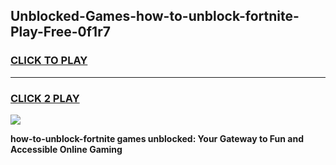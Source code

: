 
## Unblocked-Games-how-to-unblock-fortnite-Play-Free-0f1r7
<h3>
<a href="https://premium76.site?title=how-to-unblock-fortnite&ref=23A">CLICK TO PLAY</a></h3>
<hr>

<h3>
<a href="https://premium76.site?title=how-to-unblock-fortnite&ref=23A">CLICK 2 PLAY</a>
  
</h3>

<a href="https://premium76.site?title=how-to-unblock-fortnite&ref=23A"><img src="https://clearcache.store/games.png"></a>


**how-to-unblock-fortnite games unblocked: Your Gateway to Fun and Accessible Online Gaming**
